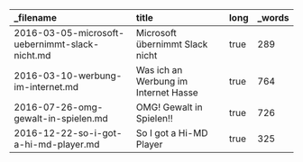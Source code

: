 | _filename                                      | title                                | long | _words |
| :--------------------------------------------- | :----------------------------------- | :--- | :----- |
| 2016-03-05-microsoft-uebernimmt-slack-nicht.md | Microsoft übernimmt Slack nicht      | true | 289    |
| 2016-03-10-werbung-im-internet.md              | Was ich an Werbung im Internet Hasse | true | 764    |
| 2016-07-26-omg-gewalt-in-spielen.md            | OMG! Gewalt in Spielen!!             | true | 726    |
| 2016-12-22-so-i-got-a-hi-md-player.md          | So I got a Hi-MD Player              | true | 325    |
